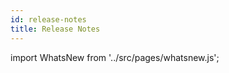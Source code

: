```yaml
---
id: release-notes
title: Release Notes
---
```


import WhatsNew from '../src/pages/whatsnew.js';

<WhatsNew background="inherit" />